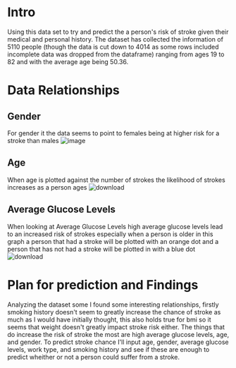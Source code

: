 # Intro
Using this data set to try and predict the a person's risk of stroke given their medical and personal history. The dataset has collected the information of 5110 people (though the data is cut down to 4014 as some rows included incomplete data was dropped from the dataframe) ranging from ages 19 to 82 and with the average age being 50.36. 
# Data Relationships
## Gender
For gender it the data seems to point to females being at higher risk for a stroke than males
![image](https://user-images.githubusercontent.com/56704804/165182522-dca1212e-277c-4f51-a734-8544f69327f4.png)
## Age
When age is plotted against the number of strokes the likelihood of strokes increases as a person ages
![download](https://user-images.githubusercontent.com/56704804/165183231-403e1746-3e82-48b8-8d22-55b11e065ab4.png)
## Average Glucose Levels
When looking at Average Glucose Levels high average glucose levels lead to an increased risk of strokes especially when a person is older in this graph a person that had a stroke will be plotted with an orange dot and a person that has not had a stroke will be plotted in with a blue dot
![download](https://user-images.githubusercontent.com/56704804/165183872-3473434c-1497-4fad-8129-2287a10db4fd.png)

# Plan for prediction and Findings
Analyzing the dataset some I found some interesting relationships, firstly smoking history doesn't seem to greatly increase the chance of stroke as much as I would have initially thought, this also holds true for bmi so it seems that weight doesn't greatly impact stroke risk either. The things that do increase the risk of stroke the most are high average glucose levels, age, and gender. To predict stroke chance I'll input age, gender, average glucose levels, work type, and smoking history and see if these are enough to predict wheither or not a person could suffer from a stroke.
